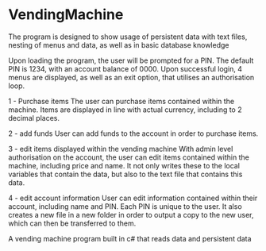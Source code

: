 # VendingMachine
The program is designed to show usage of persistent data with text files, nesting of menus and data, as well as in basic database knowledge

Upon loading the program, the user will be prompted for a PIN. The default PIN is 1234, with an account balance of 0000.
Upon successful login, 4 menus are displayed, as well as an exit option, that utilises an authorisation loop.

1 - Purchase items
  The user can purchase items contained within the machine.
  Items are displayed in line with actual currency, including to 2 decimal places.
  
2 - add funds
  User can add funds to the account in order to purchase items. 
  
3 - edit items displayed within the vending machine
  With admin level authorisation on the account, the user can edit items contained within the machine, including price and name. It not only writes these to the local variables that contain the data, but also to the text file that contains this data.
  
4 - edit account information
  User can edit information contained within their account, including name and PIN. Each PIN is unique to the user. It also creates a new file in a new folder in order to output a copy to the new user, which can then be transferred to them.
  
A vending machine program built in c# that reads data and persistent data
